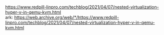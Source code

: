 https://www.redpill-linpro.com/techblog/2021/04/07/nested-virtualization-hyper-v-in-qemu-kvm.html  
ark: https://web.archive.org/web/*/https://www.redpill-linpro.com/techblog/2021/04/07/nested-virtualization-hyper-v-in-qemu-kvm.html
